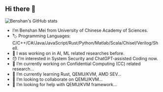 ## Hi there 👋

![Benshan's GitHub stats](https://github-readme-stats.vercel.app/api?username=mbs0221&show_icons=true&theme=transparent)

- I’m Benshan Mei from University of Chinese Academy of Sciences.
- 🏷️ Programming Languages: C/C++/C#/Java/JavaScript/Rust/Python/Matlab/Scala/Chisel/Verilog/Shell.
- 🤣 I was working on in AI, ML related researches before.
- 😯 I‘m interested in System Security and ChatGPT-assisted Coding now.
- 🔭 I’m currently working on Confidential Computing (CC) related research...
- 🌱 I’m currently learning Rust, QEMU/KVM, AMD SEV...
- 👯 I’m looking to collaborate on QEMU/KVM...
- 🤔 I’m looking for help with QEMU/KVM framework...
<!-- - 💬 Ask me about ... -->
<!-- - 📫 How to reach me: ... -->
<!-- - 😄 Pronouns: ... -->
<!-- - ⚡ Fun fact: ... -->
